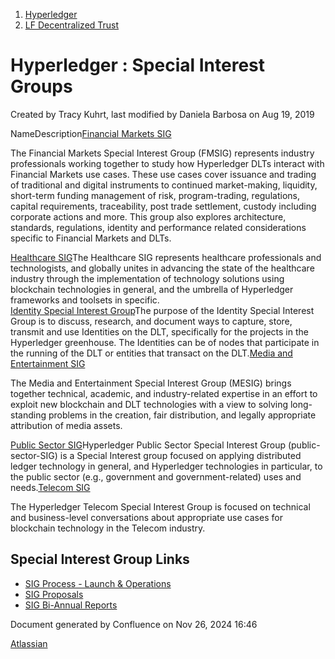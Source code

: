 1. [Hyperledger](index.html)
2. [LF Decentralized Trust](LF-Decentralized-Trust_19595266.html)

# Hyperledger : Special Interest Groups

Created by Tracy Kuhrt, last modified by Daniela Barbosa on Aug 19, 2019

NameDescription[Financial Markets SIG](/wiki/spaces/CMSIG/overview)

The Financial Markets Special Interest Group (FMSIG) represents industry professionals working together to study how Hyperledger DLTs interact with Financial Markets use cases. These use cases cover issuance and trading of traditional and digital instruments to continued market-making, liquidity, short-term funding management of risk, program-trading, regulations, capital requirements, traceability, post trade settlement, custody including corporate actions and more. This group also explores architecture, standards, regulations, identity and performance related considerations specific to Financial Markets and DLTs.

[Healthcare SIG](/wiki/spaces/HCSIG/overview)The Healthcare SIG represents healthcare professionals and technologists, and globally unites in advancing the state of the healthcare industry through the implementation of technology solutions using blockchain technologies in general, and the umbrella of Hyperledger frameworks and toolsets in specific.  
[Identity Special Interest Group](/wiki/spaces/IWG/overview)The purpose of the Identity Special Interest Group is to discuss, research, and document ways to capture, store, transmit and use Identities on the DLT, specifically for the projects in the Hyperledger greenhouse. The Identities can be of nodes that participate in the running of the DLT or entities that transact on the DLT.[Media and Entertainment SIG](/wiki/spaces/MESIG/overview)

The Media and Entertainment Special Interest Group (MESIG) brings together technical, academic, and industry-related expertise in an effort to exploit new blockchain and DLT technologies with a view to solving long-standing problems in the creation, fair distribution, and legally appropriate attribution of media assets.

[Public Sector SIG](/wiki/spaces/PSSIG/overview)Hyperledger Public Sector Special Interest Group (public-sector-SIG) is a Special Interest group focused on applying distributed ledger technology in general, and Hyperledger technologies in particular, to the public sector (e.g., government and government-related) uses and needs.[Telecom SIG](/wiki/spaces/TCSIG/overview)

The Hyperledger Telecom Special Interest Group is focused on technical and business-level conversations about appropriate use cases for blockchain technology in the Telecom industry.

## Special Interest Group Links

- [SIG Process - Launch &amp; Operations](19595382.html)
- [SIG Proposals](SIG-Proposals_19595405.html)
- [SIG Bi-Annual Reports](SIG-Bi-Annual-Reports_19599539.html)

Document generated by Confluence on Nov 26, 2024 16:46

[Atlassian](http://www.atlassian.com/)
